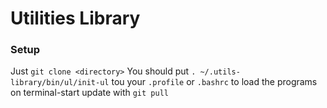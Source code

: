 # Utilities Library

### Setup

Just `git clone <directory>`
You should put `. ~/.utils-library/bin/ul/init-ul` tou your `.profile` or `.bashrc` to load the programs on terminal-start
update with `git pull`
